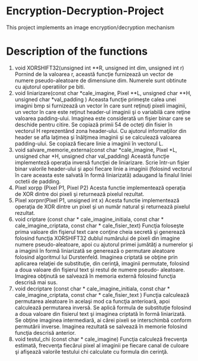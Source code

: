 # Encryption-Decryption-Project
 This project implements an image encryption/decryption mechanism
# Description of the functions

1. void XORSHIFT32(unsigned int **R, unsigned int dim, unsigned int r)
   Pornind de la valoarea r, această funcţie furnizează un vector de numere pseudo-aleatoare de dimensiune dim. Numerele sunt obtinute      cu ajutorul operatiilor pe biti.
2. void liniarizare(const char *cale_imagine, Pixel **L, unsigned char **H, unsigned char *val_padding )
    Aceasta funcţie primeşte calea unei imagini bmp si furnizează un vector în care sunt reţinuţi pixeli imaginii, un vector în care         este reţinut header-ul imaginii şi o variabilă care reţine valoarea padding-ului.
    Imaginea este considerată un fişier binar care se deschide pentru citire. Se copiază primii 54 de octeţi din fisier în vectorul H       reprezentând zona header-ului. Cu ajutorul informaţiilor din header se afla laţimea şi înălţimea imaginii şi se calculează valoarea     padding-ului. Se copiază fiecare linie a imaginii în vectorul L.
3. void salvare_memorie_externa(const char *cale_imagine, Pixel *L, unsigned char *H, unsigned char val_padding)
   Această funcţie implementeză operaţia inversă funcţiei de liniarizare. Scrie într-un fişier binar valorile header-ului şi apoi          fiecare linie a imaginii (folosind vectorul în care aceasta este salvată în formă liniarizată) adaugand la finalul liniei octetii de    padding.
4. Pixel xorpp (Pixel P1, Pixel P2)
   Acesta functie implementează operaţia de XOR dintre doi pixeli şi returnează pixelul rezultat.
5. Pixel xorpnr(Pixel P1, unsigned int x)
   Acesta functie implementează operaţia de XOR dintre un pixel şi un număr natural şi returnează pixelul rezultat.
6. void criptare (const char * cale_imagine_initiala, const char * cale_imagine_criptata, const char * cale_fisier_text)
   Funcţia foloseşte prima valoare din fişierul text care conţine cheia secretă şi generează folosind funcţia XORSHIFT32 dublul            numărului de pixeli din imagine numere pseudo-aleatoare, apoi cu ajutorul primei jumătăţi a numerelor şi a imaginii în formă            liniarizată se generează o permutare aleatoare folosind algoritmul lui Durstenfeld. Imaginea criptată se obţine prin aplicarea          relaţiei de substituţie, din cerinţă, imaginii permutate, folosind a doua valoare din fişierul text şi restul de numere pseudo-          aleatoare. Imagirea obţinută se salvează în memoria externă folosind funcţia descrisă mai sus.
7. void decriptare (const char * cale_imagine_initiala, const char * cale_imagine_criptata, const char * cale_fisier_text )
   Funcţia calculează permutarea aleatoare în acelaşi mod ca funcţia anterioară, apoi calculează permutarea inversă. Se aplică formula      de substituţie folosind a doua valoare din fisierul text şi imaginea criptată în formă liniarizată. Se obţine imaginea intermediară,   ai cărei pixeli se interschimbă conform permutării inverse. Imaginea rezultată se salvează în memorie folosind funcţia descrisă         anterior.
8. void testul_chi (const char * cale_imagine)
  Funcţia calculeză frecvenţa estimată, frecvenţa fiecărui pixel al imaginii pe fiecare canal de culoare şi afişează valorile testului     chi calculate cu formula din cerinţă.
